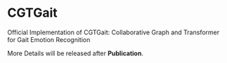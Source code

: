 # CGTGait
Official Implementation of CGTGait: Collaborative Graph and Transformer for Gait Emotion Recognition

More Details will be released after **Publication**.
